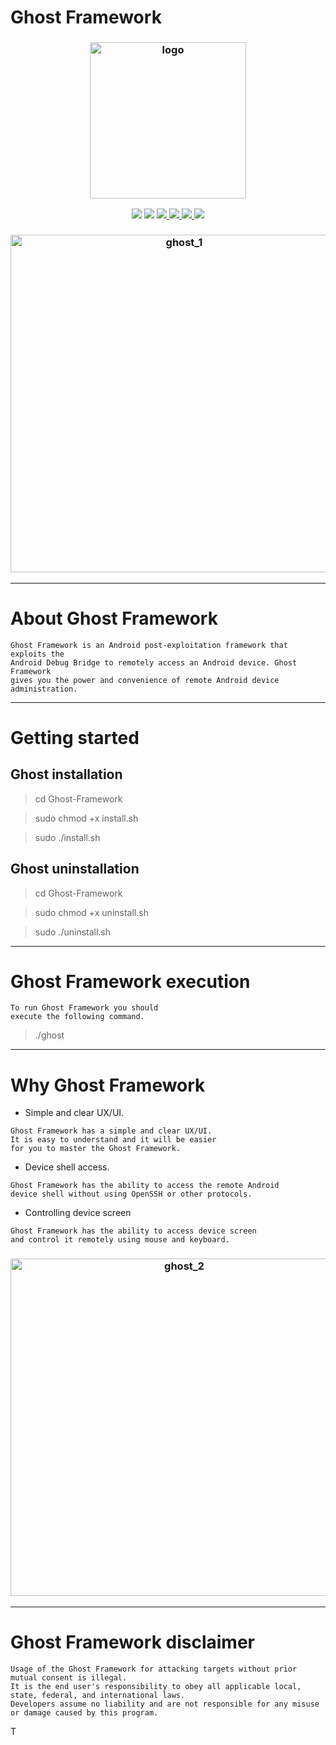 # Ghost Framework

<h3 align="center"><img src="https://user-images.githubusercontent.com/54115104/91632566-45bf3780-e9ea-11ea-9b85-1ee4f451ae39.png" alt="logo" height="250px"></h3>

<p align="center">
  <img src="https://img.shields.io/badge/Chocapikk-Valentin%20Lobstein/trhacknon-yellow">
  <img src="https://img.shields.io/badge/version-v6.0-red">
  <a href="https://wikipedia.org/wiki/Python_(programming_language)">
    <img src="https://img.shields.io/badge/language-python-blueviolet.svg">
 </a>
  <a href="https://github.com/Chocapikk/Ghost-Framework/issues?q=is%3Aissue+is%3Aclosed">
      <img src="https://img.shields.io/github/issues/Chocapikk/Ghost-Framework.svg">
  </a>
  <a href="https://github.com/Chocapikk/Ghost-Framework/wiki">
      <img src="https://img.shields.io/badge/wiki%20-ghost-lightgrey.svg">
 </a>
  <a href="https://www.instagram.com/_._chocapic_._">
    <img src="https://img.shields.io/badge/Instagram-_._chocapic_._-orange.svg">
 </a>
</p>

<h3 align="center"><img src="https://raw.githubusercontent.com/Chocapikk/Ghost-Framework/main/banner/help.png" alt="ghost_1" height="540px"></h3>

***

# About Ghost Framework

```
Ghost Framework is an Android post-exploitation framework that exploits the
Android Debug Bridge to remotely access an Android device. Ghost Framework
gives you the power and convenience of remote Android device administration.
```

***

# Getting started

## Ghost installation

> cd Ghost-Framework

> sudo chmod +x install.sh

> sudo ./install.sh

## Ghost uninstallation

> cd Ghost-Framework

> sudo chmod +x uninstall.sh

> sudo ./uninstall.sh

***

# Ghost Framework execution

```
To run Ghost Framework you should 
execute the following command.
```

> ./ghost

***

# Why Ghost Framework

* Simple and clear UX/UI.

```
Ghost Framework has a simple and clear UX/UI. 
It is easy to understand and it will be easier 
for you to master the Ghost Framework.
```

* Device shell access.

```
Ghost Framework has the ability to access the remote Android 
device shell without using OpenSSH or other protocols.
``` 

* Controlling device screen

```
Ghost Framework has the ability to access device screen 
and control it remotely using mouse and keyboard.
```

<h3 align="center"><img src="https://raw.githubusercontent.com/Chocapikk/Ghost-Framework/main/banner/help2.png" alt="ghost_2" height="540px"></h3>

***

# Ghost Framework disclaimer

```
Usage of the Ghost Framework for attacking targets without prior mutual consent is illegal.
It is the end user's responsibility to obey all applicable local, state, federal, and international laws.
Developers assume no liability and are not responsible for any misuse or damage caused by this program.
```
T
